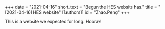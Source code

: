 +++
date = "2021-04-16"
short_text = "Begun the HES website has."
title = "[2021-04-16] HES website"
[[authors]]
    id = "Zhao.Peng"
+++

This is a website we expected for long. Hooray!
